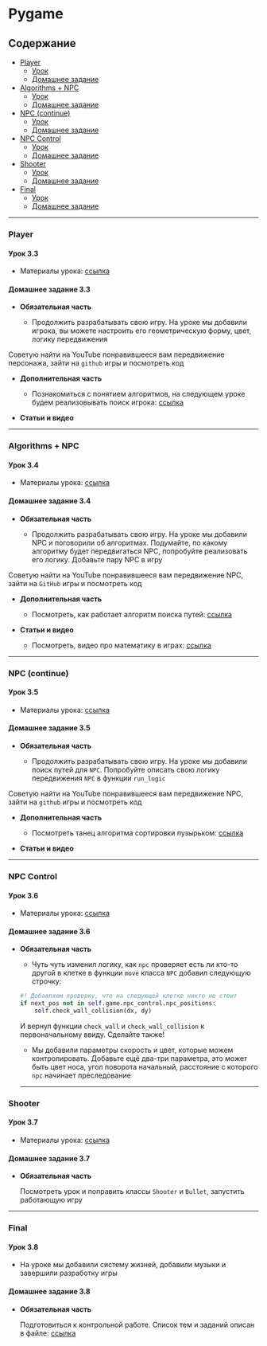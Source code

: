 # Pygame

## Содержание

- [Player](#player)
  - [Урок](#урок-33)
  - [Домашнее задание](#домашнее-задание-33)
- [Algorithms + NPC](#algorithms--npc)
  - [Урок](#урок-34)
  - [Домашнее задание](#домашнее-задание-34)
- [NPC (continue)](#npc-continue)
  - [Урок](#урок-35)
  - [Домашнее задание](#домашнее-задание-35)
- [NPC Control](#npc-control)
  - [Урок](#урок-36)
  - [Домашнее задание](#домашнее-задание-36)
- [Shooter](#shooter)
  - [Урок](#урок-37)
  - [Домашнее задание](#домашнее-задание-37)
- [Final](#final)
  - [Урок](#урок-38)
  - [Домашнее задание](#домашнее-задание-38)

---

### Player

#### Урок 3.3

- Материалы урока: [ссылка](./Lesson-3-player.ipynb)

#### Домашнее задание 3.3

- **Обязательная часть**

  - Продолжить разрабатывать свою игру. На уроке мы добавили игрока, вы можете настроить его геометрическую форму, цвет, логику передвижения

Советую найти на YouTube понравившееся вам передвижение персонажа, зайти на `github` игры и посмотреть код

- **Дополнительная часть**

  - Познакомиться с понятием алгоритмов, на следующем уроке будем реализовывать поиск игрока: [ссылка](https://blog.skillfactory.ru/glossary/algoritm/#:~:text=%D0%90%D0%BB%D0%B3%D0%BE%D1%80%D0%B8%D1%82%D0%BC%20%E2%80%94%20%D1%8D%D1%82%D0%BE%20%D1%87%D0%B5%D1%82%D0%BA%D0%B0%D1%8F%20%D0%BF%D0%BE%D1%81%D0%BB%D0%B5%D0%B4%D0%BE%D0%B2%D0%B0%D1%82%D0%B5%D0%BB%D1%8C%D0%BD%D0%BE%D1%81%D1%82%D1%8C%20%D0%B4%D0%B5%D0%B9%D1%81%D1%82%D0%B2%D0%B8%D0%B9,%D0%B4%D0%BB%D1%8F%20%D1%80%D0%B5%D1%88%D0%B5%D0%BD%D0%B8%D1%8F%20%D0%B7%D0%B0%D0%B4%D0%B0%D1%87%D0%B8%20%D1%8D%D1%84%D1%84%D0%B5%D0%BA%D1%82%D0%B8%D0%B2%D0%BD%D1%8B%D0%BC%20%D1%81%D0%BF%D0%BE%D1%81%D0%BE%D0%B1%D0%BE%D0%BC.)

- **Статьи и видео**

---

### Algorithms + NPC

#### Урок 3.4

- Материалы урока: [ссылка](./Lesson-4-algorithm-npc.ipynb)

#### Домашнее задание 3.4

- **Обязательная часть**

  - Продолжить разрабатывать свою игру. На уроке мы добавили NPC и поговорили об алгоритмах. Подумайте, по какому алгоритму будет передвигаться NPC, попробуйте реализовать его логику. Добавьте пару NPC в игру

Советую найти на YouTube понравившееся вам передвижение NPC, зайти на `GitHub` игры и посмотреть код

- **Дополнительная часть**

  - Посмотреть, как работает алгоритм поиска путей: [ссылка](https://www.youtube.com/watch?v=gCclsviUeUk)

- **Статьи и видео**

  - Посмотреть, видео про математику в играх: [ссылка](https://www.youtube.com/watch?v=yecPG74pU8o)

---

### NPC (continue)

#### Урок 3.5

- Материалы урока: [ссылка](./Lesson-5-npc-continue.ipynb)

#### Домашнее задание 3.5

- **Обязательная часть**

  - Продолжить разрабатывать свою игру. На уроке мы добавили поиск путей для `NPC`. Попробуйте описать свою логику передвижения `NPC` в функции `run_logic`

Советую найти на YouTube понравившееся вам передвижение NPC, зайти на `github` игры и посмотреть код

- **Дополнительная часть**

  - Посмотреть танец алгоритма сортировки пузырьком: [ссылка](https://www.youtube.com/watch?v=5JMInXAtnQg)

- **Статьи и видео**

---

### NPC Control

#### Урок 3.6

- Материалы урока: [ссылка](./Lesson-6-npc-control.ipynb)

#### Домашнее задание 3.6

- **Обязательная часть**

  - Чуть чуть изменил логику, как `npc` проверяет есть ли кто-то другой в клетке в функции `move` класса `NPC` добавил следующую строчку:

  ```python
  #! Добавляем проверку, что на следующей клетке никто не стоит
  if next_pos not in self.game.npc_control.npc_positions:
      self.check_wall_collision(dx, dy)
  ```

  И вернул функции `check_wall` и `check_wall_collision` к первоначальному ввиду. Сделайте также!

  - Мы добавили параметры скорость и цвет, которые можем контролировать. Добавьте ещё два-три параметра, это может быть цвет носа, угол поворота начальный, расстояние с которого `npc` начинает преследование

  ---

### Shooter

#### Урок 3.7

- Материалы урока: [ссылка](./Lesson-7-shooter.ipynb)

#### Домашнее задание 3.7

- **Обязательная часть**

  Посмотреть урок и поправить классы `Shooter` и `Bullet`, запустить работающую игру

---

### Final

#### Урок 3.8

- На уроке мы добавили систему жизней, добавили музыки и завершили разработку игры

#### Домашнее задание 3.8

- **Обязательная часть**

  Подготовиться к контрольной работе. Список тем и заданий описан в файле: [ссылка](./control_work.md)
